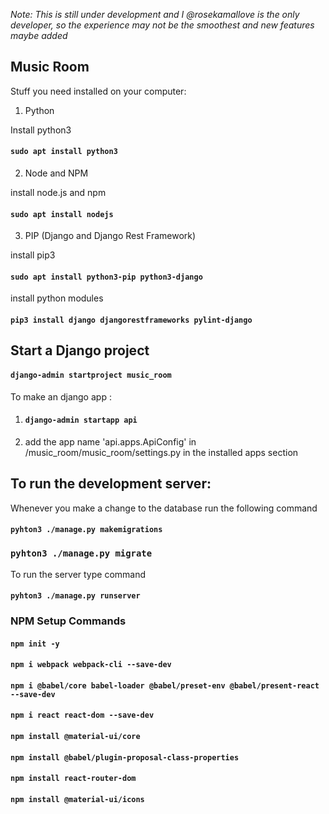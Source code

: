 _Note: This is still under development and I @rosekamallove is the only developer, so the experience may not be the smoothest and new features maybe added_
## Music Room

Stuff you need installed on your computer:

1. Python

Install python3 
#### `sudo apt install python3`

2. Node and NPM

install node.js and npm
#### `sudo apt install nodejs`

3. PIP (Django and Django Rest Framework)

install pip3 
#### `sudo apt install python3-pip python3-django`
install python modules 
#### `pip3 install django djangorestframeworks pylint-django`


## Start a Django project 
#### `django-admin startproject music_room`

To make an django app :
1. #### `django-admin startapp api`
2. add the app name 'api.apps.ApiConfig' in /music_room/music_room/settings.py in the installed apps section


## To run the development server: 

Whenever you make a change to the database run the following command
#### `pyhton3 ./manage.py makemigrations`
### `pyhton3 ./manage.py migrate`
To run the server type command
#### `pyhton3 ./manage.py runserver`

### NPM Setup Commands

#### `npm init -y`
#### `npm i webpack webpack-cli --save-dev`
#### `npm i @babel/core babel-loader @babel/preset-env @babel/present-react --save-dev`
#### `npm i react react-dom --save-dev`
#### `npm install @material-ui/core`
#### `npm install @babel/plugin-proposal-class-properties`
#### `npm install react-router-dom`
#### `npm install @material-ui/icons`
